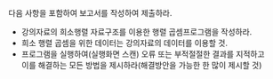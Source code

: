 다음 사항을 포함하여 보고서를 작성하여 제출하라.   
- 강의자료의 희소행렬 자료구조를 이용한 행렬 곱셈프로그램을 작성하라.   
- 희소 행렬 곱셈을 위한 데이터는 강의자료의 데이터를 이용할 것.   
- 프로그램을 실행하여(실행화면 스캔) 오류 또는 부적절절한 결과를 지적하고   
   이를 해결하는 모든 방법을 제시하라(해결방안을 가능한 한 많이 제시할 것)   
